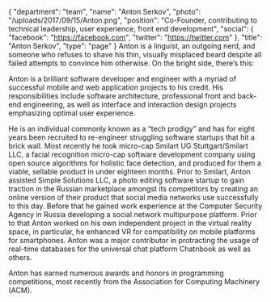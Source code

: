 {
  "department": "team",
  "name": "Anton Serkov",
  "photo": "/uploads/2017/09/15/Anton.png",
  "position": "Co-Founder, contributing to technical leadership, user experience, front end development",
  "social": {
    "facebook": "https://facebook.com",
    "twitter": "https://twitter.com"
  },
  "title": "Anton Serkov",
  "type": "page"
}
Anton is a linguist, an outgoing nerd, and someone who refuses to shave his thin, visually misplaced beard despite all failed attempts to convince him otherwise. On the bright side, there’s this:

Anton is a brilliant software developer and engineer with a myriad of successful mobile
and web application projects to his credit. His responsibilities include software architecture,
professional front and back-end engineering, as well as interface and interaction design
projects emphasizing optimal user experience.

He is an individual commonly known as a “tech prodigy” and has for eight years been recruited to re-engineer struggling software startups that hit a brick wall. Most recently he took micro-cap Smilart UG Stuttgart/Smilart LLC, a facial recognition micro-cap software development company using open source algorithms for holistic face detection, and produced for them a viable, sellable product in under eighteen months. Prior to Smilart, Anton assisted Simple Solutions LLC, a photo editing software startup to gain traction in the Russian marketplace amongst its competitors by creating an online version of their product that social media networks use successfully to this day. Before that he gained work experience at the Computer Security Agency in Russia developing a social network multipurpose platform. Prior to that Anton worked on his own independent project in the virtual reality space, in particular, he enhanced VR for compatibility on mobile platforms for smartphones. Anton was a major contributor in protracting the usage of real-time databases for the universal chat platform Chatnbook as well as others.

Anton has earned numerous awards and honors in programming competitions, most recently from the Association for Computing Machinery (ACM).
